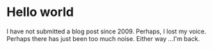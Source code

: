 # Hello world

I have not submitted a blog post since 2009.  Perhaps, I lost my voice.  Perhaps there has just been too much noise.  Either way ...I'm back.